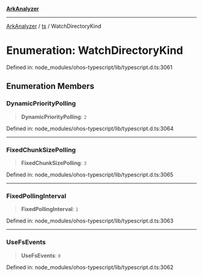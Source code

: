 [**ArkAnalyzer**](../../../../README.md)

***

[ArkAnalyzer](../../../../globals.md) / [ts](../README.md) / WatchDirectoryKind

# Enumeration: WatchDirectoryKind

Defined in: node\_modules/ohos-typescript/lib/typescript.d.ts:3061

## Enumeration Members

### DynamicPriorityPolling

> **DynamicPriorityPolling**: `2`

Defined in: node\_modules/ohos-typescript/lib/typescript.d.ts:3064

***

### FixedChunkSizePolling

> **FixedChunkSizePolling**: `3`

Defined in: node\_modules/ohos-typescript/lib/typescript.d.ts:3065

***

### FixedPollingInterval

> **FixedPollingInterval**: `1`

Defined in: node\_modules/ohos-typescript/lib/typescript.d.ts:3063

***

### UseFsEvents

> **UseFsEvents**: `0`

Defined in: node\_modules/ohos-typescript/lib/typescript.d.ts:3062
